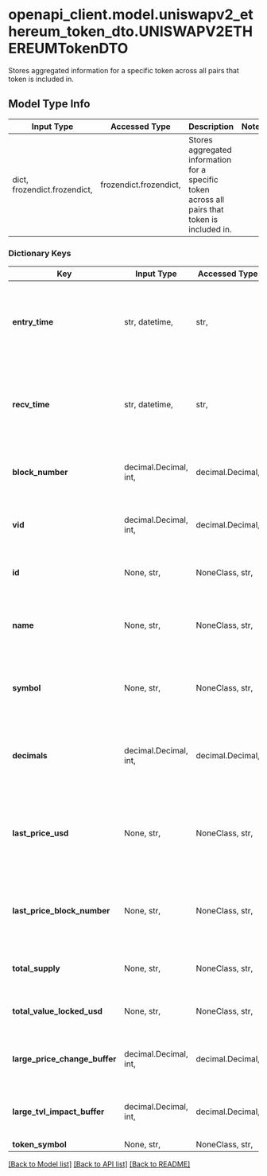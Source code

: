 # openapi_client.model.uniswapv2_ethereum_token_dto.UNISWAPV2ETHEREUMTokenDTO

Stores aggregated information for a specific token across all pairs that token is included in.

## Model Type Info
Input Type | Accessed Type | Description | Notes
------------ | ------------- | ------------- | -------------
dict, frozendict.frozendict,  | frozendict.frozendict,  | Stores aggregated information for a specific token across all pairs that token is included in. | 

### Dictionary Keys
Key | Input Type | Accessed Type | Description | Notes
------------ | ------------- | ------------- | ------------- | -------------
**entry_time** | str, datetime,  | str,  |  | [optional] value must conform to RFC-3339 date-time
**recv_time** | str, datetime,  | str,  |  | [optional] value must conform to RFC-3339 date-time
**block_number** | decimal.Decimal, int,  | decimal.Decimal,  | Number of block in which entity was recorded. | [optional] value must be a 64 bit integer
**vid** | decimal.Decimal, int,  | decimal.Decimal,  | . | [optional] value must be a 64 bit integer
**id** | None, str,  | NoneClass, str,  | Smart contract address of the token | [optional] 
**name** | None, str,  | NoneClass, str,  | Name of the token, mirrored from the smart contract | [optional] 
**symbol** | None, str,  | NoneClass, str,  | Symbol of the token, mirrored from the smart contract | [optional] 
**decimals** | decimal.Decimal, int,  | decimal.Decimal,  | The number of decimal places this token uses, default to 18 | [optional] value must be a 32 bit integer
**last_price_usd** | None, str,  | NoneClass, str,  | Optional field to track the price of a token, mostly for caching purposes | [optional] 
**last_price_block_number** | None, str,  | NoneClass, str,  | Optional field to track the block number of the last token price | [optional] 
**total_supply** | None, str,  | NoneClass, str,  | amount of tokens in the protocol | [optional] 
**total_value_locked_usd** | None, str,  | NoneClass, str,  | Total value locked in the protocol | [optional] 
**large_price_change_buffer** | decimal.Decimal, int,  | decimal.Decimal,  | Buffer for large price changes | [optional] value must be a 32 bit integer
**large_tvl_impact_buffer** | decimal.Decimal, int,  | decimal.Decimal,  | Buffer for large TVL impacts | [optional] value must be a 32 bit integer
**token_symbol** | None, str,  | NoneClass, str,  |  | [optional] 

[[Back to Model list]](../../README.md#documentation-for-models) [[Back to API list]](../../README.md#documentation-for-api-endpoints) [[Back to README]](../../README.md)

